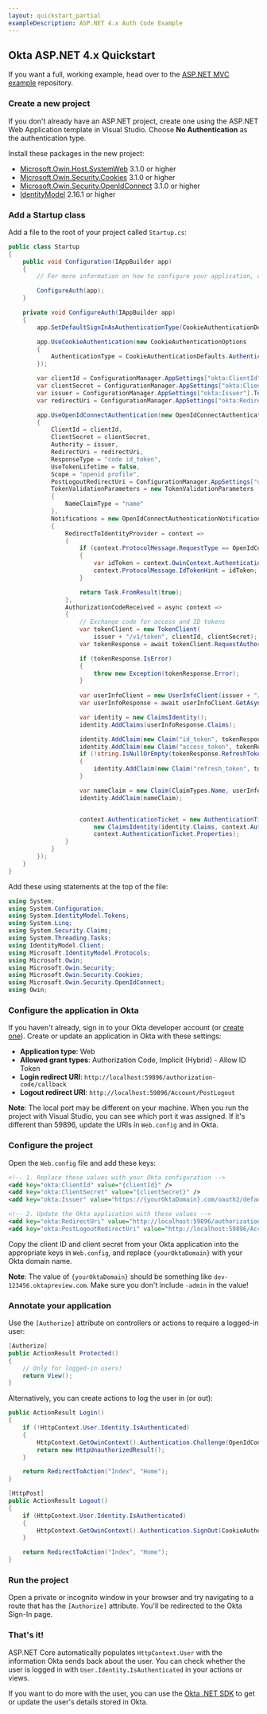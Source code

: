 ```yaml
---
layout: quickstart_partial
exampleDescription: ASP.NET 4.x Auth Code Example
---
```


## Okta ASP.NET 4.x Quickstart

If you want a full, working example, head over to the [ASP.NET MVC example](https://github.com/oktadeveloper/okta-aspnet-mvc-example) repository.

### Create a new project

If you don't already have an ASP.NET project, create one using the ASP.NET Web Application template in Visual Studio. Choose **No Authentication** as the authentication type.

Install these packages in the new project:

* [Microsoft.Owin.Host.SystemWeb](https://www.nuget.org/packages/Microsoft.Owin.Host.SystemWeb) 3.1.0 or higher
* [Microsoft.Owin.Security.Cookies](https://www.nuget.org/packages/Microsoft.Owin.Security.Cookies) 3.1.0 or higher
* [Microsoft.Owin.Security.OpenIdConnect](https://www.nuget.org/packages/Microsoft.Owin.Security.OpenIdConnect) 3.1.0 or higher
* [IdentityModel](https://www.nuget.org/packages/IdentityModel) 2.16.1 or higher


### Add a Startup class

Add a file to the root of your project called `Startup.cs`:

```csharp
public class Startup
{
    public void Configuration(IAppBuilder app)
    {
        // For more information on how to configure your application, visit https://go.microsoft.com/fwlink/?LinkID=316888

        ConfigureAuth(app);
    }

    private void ConfigureAuth(IAppBuilder app)
    {
        app.SetDefaultSignInAsAuthenticationType(CookieAuthenticationDefaults.AuthenticationType);

        app.UseCookieAuthentication(new CookieAuthenticationOptions
        {
            AuthenticationType = CookieAuthenticationDefaults.AuthenticationType,
        });

        var clientId = ConfigurationManager.AppSettings["okta:ClientId"].ToString();
        var clientSecret = ConfigurationManager.AppSettings["okta:ClientSecret"].ToString();
        var issuer = ConfigurationManager.AppSettings["okta:Issuer"].ToString();
        var redirectUri = ConfigurationManager.AppSettings["okta:RedirectUri"].ToString();

        app.UseOpenIdConnectAuthentication(new OpenIdConnectAuthenticationOptions
        {
            ClientId = clientId,
            ClientSecret = clientSecret,
            Authority = issuer,
            RedirectUri = redirectUri,
            ResponseType = "code id_token",
            UseTokenLifetime = false,
            Scope = "openid profile",
            PostLogoutRedirectUri = ConfigurationManager.AppSettings["okta:PostLogoutRedirectUri"].ToString(),
            TokenValidationParameters = new TokenValidationParameters
            {
                NameClaimType = "name"
            },
            Notifications = new OpenIdConnectAuthenticationNotifications
            {
                RedirectToIdentityProvider = context =>
                {
                    if (context.ProtocolMessage.RequestType == OpenIdConnectRequestType.LogoutRequest)
                    {
                        var idToken = context.OwinContext.Authentication.User.Claims.FirstOrDefault(c => c.Type == "id_token")?.Value;
                        context.ProtocolMessage.IdTokenHint = idToken;
                    }

                    return Task.FromResult(true);
                },
                AuthorizationCodeReceived = async context =>
                {
                    // Exchange code for access and ID tokens
                    var tokenClient = new TokenClient(
                        issuer + "/v1/token", clientId, clientSecret);
                    var tokenResponse = await tokenClient.RequestAuthorizationCodeAsync(context.ProtocolMessage.Code, redirectUri);

                    if (tokenResponse.IsError)
                    {
                        throw new Exception(tokenResponse.Error);
                    }
                    
                    var userInfoClient = new UserInfoClient(issuer + "/v1/userinfo");
                    var userInfoResponse = await userInfoClient.GetAsync(tokenResponse.AccessToken);

                    var identity = new ClaimsIdentity();
                    identity.AddClaims(userInfoResponse.Claims);

                    identity.AddClaim(new Claim("id_token", tokenResponse.IdentityToken));
                    identity.AddClaim(new Claim("access_token", tokenResponse.AccessToken));
                    if (!string.IsNullOrEmpty(tokenResponse.RefreshToken))
                    {
                        identity.AddClaim(new Claim("refresh_token", tokenResponse.RefreshToken));
                    }

                    var nameClaim = new Claim(ClaimTypes.Name, userInfoResponse.Claims.FirstOrDefault(c => c.Type == "name")?.Value);
                    identity.AddClaim(nameClaim);


                    context.AuthenticationTicket = new AuthenticationTicket(
                        new ClaimsIdentity(identity.Claims, context.AuthenticationTicket.Identity.AuthenticationType),
                        context.AuthenticationTicket.Properties);
                }
            }
        });
    }
}
```

Add these using statements at the top of the file:

```csharp
using System;
using System.Configuration;
using System.IdentityModel.Tokens;
using System.Linq;
using System.Security.Claims;
using System.Threading.Tasks;
using IdentityModel.Client;
using Microsoft.IdentityModel.Protocols;
using Microsoft.Owin;
using Microsoft.Owin.Security;
using Microsoft.Owin.Security.Cookies;
using Microsoft.Owin.Security.OpenIdConnect;
using Owin;
```

### Configure the application in Okta

If you haven't already, sign in to your Okta developer account (or [create one](https://developer.okta.com/signup/)). Create or update an application in Okta with these settings:

* **Application type**: Web
* **Allowed grant types**: Authorization Code, Implicit (Hybrid) - Allow ID Token
* **Login redirect URI**: `http://localhost:59896/authorization-code/callback`
* **Logout redirect URI**: `http://localhost:59896/Account/PostLogout`

**Note**: The local port may be different on your machine. When you run the project with Visual Studio, you can see which port it was assigned. If it's different than 59896, update the URIs in `Web.config` and in Okta.

### Configure the project

Open the `Web.config` file and add these keys:

```xml
<!-- 1. Replace these values with your Okta configuration -->
<add key="okta:ClientId" value="{clientId}" />
<add key="okta:ClientSecret" value="{clientSecret}" />
<add key="okta:Issuer" value="https://{yourOktaDomain}.com/oauth2/default" />

<!-- 2. Update the Okta application with these values -->
<add key="okta:RedirectUri" value="http://localhost:59896/authorization-code/callback" />
<add key="okta:PostLogoutRedirectUri" value="http://localhost:59896/Account/PostLogout" />
```

Copy the client ID and client secret from your Okta application into the appropriate keys in `Web.config`, and replace `{yourOktaDomain}` with your Okta domain name.

**Note**: The value of `{yourOktaDomain}` should be something like `dev-123456.oktapreview.com`. Make sure you don't include `-admin` in the value!

### Annotate your application

Use the `[Authorize]` attribute on controllers or actions to require a logged-in user:

```csharp
[Authorize]
public ActionResult Protected()
{
    // Only for logged-in users!
    return View();
}
```

Alternatively, you can create actions to log the user in (or out):

```csharp
public ActionResult Login()
{
    if (!HttpContext.User.Identity.IsAuthenticated)
    {
        HttpContext.GetOwinContext().Authentication.Challenge(OpenIdConnectAuthenticationDefaults.AuthenticationType);
        return new HttpUnauthorizedResult();
    }

    return RedirectToAction("Index", "Home");
}

[HttpPost]
public ActionResult Logout()
{
    if (HttpContext.User.Identity.IsAuthenticated)
    {
        HttpContext.GetOwinContext().Authentication.SignOut(CookieAuthenticationDefaults.AuthenticationType, OpenIdConnectAuthenticationDefaults.AuthenticationType);
    }

    return RedirectToAction("Index", "Home");
}
```

### Run the project

Open a private or incognito window in your browser and try navigating to a route that has the `[Authorize]` attribute. You'll be redirected to the Okta Sign-In page.

### That's it!

ASP.NET Core automatically populates `HttpContext.User` with the information Okta sends back about the user. You can check whether the user is logged in with `User.Identity.IsAuthenticated` in your actions or views.

If you want to do more with the user, you can use the [Okta .NET SDK](https://github.com/okta/okta-sdk-dotnet) to get or update the user's details stored in Okta.
